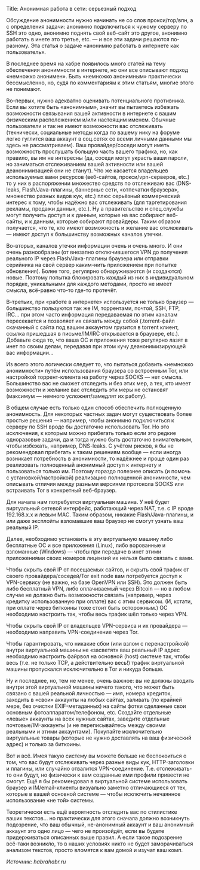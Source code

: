 Title: Анонимная работа в сети: серьезный подход

Обсуждение анонимности нужно начинать не со слов прокси/тор/впн, а с определения задачи: анонимно подключиться к чужому серверу по SSH это одно, анонимно поднять свой веб-сайт это другое, анонимно работать в инете это третье, etc. — и все эти задачи решаются по-разному. Эта статья о задаче «анонимно работать в интернете как пользователь».

В последнее время на хабре появилось много статей на тему обеспечения анонимности в интернете, но они все описывают подход «немножко анонимен». Быть «немножко анонимным» практически бессмысленно, но, судя по комментариям к этим статьям, многие этого не понимают.

Во-первых, нужно адекватно оценивать потенциального противника. Если вы хотите быть «анонимным», значит вы пытаетесь избежать возможности связывания вашей активности в интернете с вашим физическим расположением и/или настоящим именем. Обычные пользователи и так не имеют возможности вас отслеживать (технически, социальные методы когда по вашему нику на форуме легко гуглится ваш аккаунт в соц.сетях со всеми личными данными мы здесь не рассматриваем). Ваш провайдер/соседи могут иметь возможность прослушать большую часть вашего трафика, но, как правило, вы им не интересны (да, соседи могут украсть ваши пароли, но заниматься отслеживанием вашей активности или вашей деанонимизацией они не станут). Что же касается владельцев используемых вами ресурсов (веб-сайтов, прокси/vpn-серверов, etc.) то у них в распоряжении множество средств по отслеживаю вас (DNS-leaks, Flash/Java-плагины, баннерные сети, «отпечатки браузера», множество разных видов кук, etc.) плюс серьёзный коммерческий интерес к тому, чтобы надёжно вас отслеживать (для таргетирования рекламы, продажи данных, etc.). Ну а правительство и спец.службы могут получить доступ и к данным, которые на вас собирают веб-сайты, и к данным, которые собирают провайдеры. Таким образом получается, что те, кто имеют возможность и желание вас отслеживать — имеют доступ к большинству возможных каналов утечки.

Во-вторых, каналов утечки информации очень и очень много. И они очень разнообразны (от внезапно отключившегося VPN до получения реального IP через Flash/Java-плагины браузера или отправки серийника на свой сервер каким-нить приложением при попытке обновления). Более того, регулярно обнаруживаются (и создаются) новые. Поэтому попытка блокировать каждый из них в индивидуальном порядке, уникальными для каждого методами, просто не имеет смысла, всё-равно что-то где-то протечёт.

В-третьих, при «работе в интернете» используется не только браузер — большинство пользуются так же IM, торрентами, почтой, SSH, FTP, IRC… при этом часто информация передаваемая по этим каналам пересекается и позволяет их связать между собой (.torrent-файл скачанный с сайта под вашим аккаунтом грузится в torrent клиент, ссылка пришедшая в письме/IM/IRC открывается в браузере, etc.). Добавьте сюда то, что ваша ОС и приложения тоже регулярно лазят в инет по своим делам, передавая при этом кучу деанонимизирующей вас информации…

Из всего этого логически следует то, что пытаться добавить «немножко анонимности» путём использования браузера со встроенным Tor, или настройкой торрент-клиента на работу через SOCKS — нет смысла. Большинство вас не сможет отследить и без этих мер, а тех, кто имеет возможности и желание вас отследить эти меры не остановят (максимум — немного усложнят/замедлят их работу).

В общем случае есть только один способ обеспечить полноценную анонимность. Для некоторых частных задач могут существовать более простые решения — например, чтобы анонимно подключиться к серверу по SSH вроде бы достаточно использовать Tor. Но это исключения, к которым можно прибегать только если это редкие одноразовые задачи, да и тогда нужно быть достаточно внимательным, чтобы избежать, например, DNS-leaks. С учётом рисков, я бы не рекомендовал прибегать к таким решениям вообще — если иногда возникает потребность в анонимности, то надёжнее и проще один раз реализовать полноценный анонимный доступ к интернету и пользоваться только им. Поэтому гораздо полезнее описать (и помочь с установкой/настройкой) реализацию полноценной анонимности, чем описывать отличия между разными версиями протокола SOCKS или встраивать Tor в конкретный веб-браузер.

Для начала нам потребуется виртуальная машина. У неё будет виртуальный сетевой интерфейс, работающий через NAT, т.е. с IP вроде 192.168.x.x и левым MAC. Таким образом, никакие Flash/Java-плагины, и или даже эксплойты взломавшие ваш браузер не смогут узнать ваш реальный IP.

Далее, необходимо установить в эту виртуальную машину либо бесплатные ОС и все приложения (Linux), либо ворованные и взломанные (Windows) — чтобы при передаче в инет этими приложениями своих номеров лицензий их нельзя было связать с вами.

Чтобы скрыть свой IP от посещаемых сайтов, и скрыть свой трафик от своего провайдера/соседей/Tor exit node вам потребуется доступ к VPN-сервису (не важно, на базе OpenVPN или SSH). Это должен быть либо бесплатный VPN, либо оплачиваемый через Bitcoin — но в любом случае не должно быть возможности связать (например, через кредитку использованную при оплате) вас с этим сервисом. (И, кстати, при оплате через биткоины тоже стоит быть осторожным.) ОС необходимо настроить так, чтобы весь трафик шёл только через VPN.

Чтобы скрыть свой IP от владельцев VPN-сервиса и их провайдера — необходимо направить VPN-соединение через Tor.

Чтобы гарантировать, что никакие сбои (или взлом с перенастройкой) внутри виртуальной машины не «засветят» ваш реальный IP адрес необходимо настроить файрвол на основной (host) системе так, чтобы весь (т.е. не только TCP, а действительно весь!) трафик виртуальной машины пропускался исключительно в Tor и никуда больше.

Ну и последнее, но, тем не менее, очень важное: вы не должны вводить внутри этой виртуальной машины ничего такого, что может быть связано с вашей реальной личностью — имя, номера кредиток, заходить в «свои» аккаунты на любых сайтах, заливать (по крайней мере, без очистки EXIF-метаданных) на сайты фотки сделанные свои основным фотоаппаратом/телефоном, etc. Создайте отдельные «левые» аккаунты на всех нужных сайтах, заведите отдельные почтовые/IM-аккаунты (и не переписывайтесь между своими реальными и этими аккаунтами). Покупайте исключительно виртуальные товары (которые не нужно доставлять на ваш физический адрес) и только за биткоины.

Вот и всё. Имея такую систему вы можете больше не беспокоиться о том, что вас будут отслеживать через разные виды кук, HTTP-заголовки и плагины, или случайно отвалится VPN-соединение. Т.е. отслеживать-то они будут, но физически к вам созданные ими профили привести не смогут. Ещё я бы рекомендовал в виртуальной системе использовать браузер и IM/email-клиенты визуально заметно отличающиеся от тех, которые в вашей основной системе — чтобы исключить нечаянное использование «не той» системы.

Теоретически есть ещё вероятность отследить вас по стилистике ваших текстов… но практически для этого сначала должно возникнуть подозрение, что ваш обычный, не-анонимный аккаунт и ваш анонимный аккаунт это одно лицо — чего не произойдёт, если вы будете придерживаться описанных выше правил. А если такое подозрение всё-таки возникло, то в наших условиях никто не будет заморачиваться анализом текстов, просто вломятся к вам домой и изучат ваш комп. 

*Источник: habrahabr.ru*
